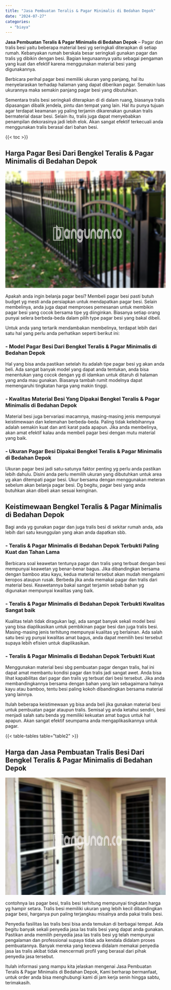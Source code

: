 ```yaml
---
title: "Jasa Pembuatan Teralis & Pagar Minimalis di Bedahan Depok"
date: "2024-07-27"
categories: 
  - "biaya"
---
```


**Jasa Pembuatan Teralis & Pagar Minimalis di Bedahan Depok** – Pagar dan tralis besi yaitu beberapa material besi yg seringkali diterapkan di setiap rumah. Kebanyakan rumah berskala besar seringkali gunakan pagar dan tralis yg dibikin dengan besi. Bagian kegunaannya yaitu sebagai pengaman yang kuat dan efektif karena menggunakan material besi yang digunakannya.

Berbicara perihal pagar besi memiliki ukuran yang panjang, hal itu menyelaraskan terhadap halaman yang dapat diberikan pagar. Semakin luas ukurannya maka semakin panjang pagar besi yang dibutuhkan.

Sementara tralis besi seringkali diterapkan di di dalam ruang, biasanya tralis dipasangan dibalik jendela, pintu dan tempat yang lain. Hal itu punya tujuan agar terdapat keamanan yg paling terjamin dikarenakan gunakan tralis bermaterial dasar besi. Selain itu, tralis juga dapat menyebabkan penampilan dekorasinya jadi lebih elok. Akan sangat efektif terkecuali anda menggunakan tralis berasal dari bahan besi.

{{< toc >}}

## Harga Pagar Besi Dari Bengkel Teralis & Pagar Minimalis di Bedahan Depok

![Jasa Pembuatan Teralis & Pagar Minimalis di Bedahan Depok](/images/pagar-minimalis-murah-65.png)

Apakah anda ingin belanja pagar besi? Membeli pagar besi pasti butuh budget yg mesti anda persiapkan untuk mendapatkan pagar besi. Selain membelinya, anda juga dapat memproses pemesanan untuk membikin pagar besi yang cocok bersama tipe yg diinginkan. Biasanya setiap orang punyai selera berbeda-beda dalam pilih type pagar besi yang bakal dibeli.

Untuk anda yang tertarik mendambakan membelinya, terdapat lebih dari satu hal yang perlu anda perhatikan seperti berikut ini:
### \- Model Pagar Besi Dari Bengkel Teralis & Pagar Minimalis di Bedahan Depok

Hal yang bisa anda pastikan setelah itu adalah tipe pagar besi yg akan anda beli. Ada sangat banyak model yang dapat anda tentukan, anda bisa menentukan yang cocok dengan yg di idamkan untuk ditaruh di halaman yang anda mau gunakan. Biasanya tambah rumit modelnya dapat memengaruhi tingkatan harga yang makin tinggi.

### \- Kwalitas Material Besi Yang Dipakai Bengkel Teralis & Pagar Minimalis di Bedahan Depok

Material besi juga bervariasi macamnya, masing-masing jenis mempunyai keistimewaan dan kelemahan berbeda-beda. Paling tidak kelebihannya adalah semakin kuat dan anti karat pada apapun. Jika anda membelinya, akan amat efektif kalau anda membeli pagar besi dengan mutu material yang baik.

### \- Ukuran Pagar Besi Dipakai Bengkel Teralis & Pagar Minimalis di Bedahan Depok

Ukuran pagar besi jadi satu-satunya faktor penting yg perlu anda pastikan lebih dahulu. Disini anda perlu memilih ukuran yang dibutuhkan untuk area yg akan ditempati pagar besi. Ukur bersama dengan menggunakan meteran sebelum akan belanja pagar besi. Dg begitu, pagar besi yang anda butuhkan akan dibeli akan sesuai keinginan.

## Keistimewaan Bengkel Teralis & Pagar Minimalis di Bedahan Depok

Bagi anda yg gunakan pagar dan juga tralis besi di sekitar rumah anda, ada lebih dari satu keunggulan yang akan anda dapatkan sbb.

### \- Teralis & Pagar Minimalis di Bedahan Depok Terbukti Paling Kuat dan Tahan Lama

Berbicara soal keawetan tentunya pagar dan tralis yang terbuat dengan besi mempunyai keawetan yg benar-benar bagus. Jika dibandingkan bersama dengan bamboo atau kayu, kedua material tersebut akan mudah mengalami keropos ataupun rusak. Berbeda jika anda memakai pagar dan tralis dari material besi. Keawetannya bakal sangat terjamin sebab bahan yg digunakan mempunyai kwalitas yang baik.

### \- Teralis & Pagar Minimalis di Bedahan Depok Terbukti Kwalitas Sangat baik

Kualitas telah tidak diragukan lagi, ada sangat banyak sekali model besi yang bisa diaplikasikan untuk pembikinan pagar besi dan juga tralis besi. Masing-masing jenis terhitung mempunyai kualitas yg berlainan. Ada salah satu besi yg punyai kwalitas amat bagus, anda dapat memilih besi tersebut supaya lebih efisien untuk diaplikasikan.

### \- Teralis & Pagar Minimalis di Bedahan Depok Terbukti Kuat

Menggunakan material besi sbg pembuatan pagar dengan tralis, hal ini dapat amat membantu kondisi pagar dan tralis jadi sangat awet. Anda bisa lihat kapabilitas dari pagar dan tralis yg terbuat dari besi tersebut. Jika anda membandingkannya bersama dengan bahan yang lain sebagaimana halnya kayu atau bamboo, tentu besi paling kokoh dibandingkan bersama material yang lainnya.

Itulah beberapa keistimewaan yg bisa anda beli jika gunakan material besi untuk pembuatan pagar ataupun tralis. Semisal yg anda ketahui sendiri, besi menjadi salah satu benda yg memiliki kekuatan amat bagus untuk hal apapun. Akan sangat efektif seumpama anda mengaplikasikannya untuk pagar.

{{< table-tables table="table2" >}}

## Harga dan Jasa Pembuatan Tralis Besi Dari Bengkel Teralis & Pagar Minimalis di Bedahan Depok

![Jasa Pembuatan Teralis & Pagar Minimalis di Bedahan Depok](/images/teralis-minimalis-murah-16.png)

contohnya las pagar besi, tralis besi terhitung mempunyai tingkatan harga yg hampir setara. Tralis besi memiliki ukuran yang lebih kecil dibandingkan pagar besi, harganya pun paling terjangkau misalnya anda pakai tralis besi.

Penyedia fasilitas las tralis besi bisa anda temukan di berbagai tempat. Ada begitu banyak sekali penyedia jasa las tralis besi yang dapat anda gunakan. Pastikan anda memilih penyedia jasa las tralis besi yg telah mempunyai pengalaman dan professional supaya tidak ada kendala didalam proses pembuatannya. Banyak mereka yang kecewa didalam memakai penyedia jasa las tralis akibat tidak mencermati profil yang berasal dari pihak penyedia jasa tersebut.

Itulah informasi yang mampu kita jelaskan mengenai Jasa Pembuatan Teralis & Pagar Minimalis di Bedahan Depok, Kami berharap bermanfaat, untuk order anda bisa menghubungi kami di jam kerja senin hingga sabtu, terimakasih.
